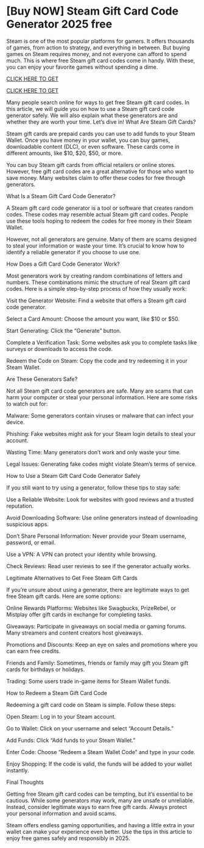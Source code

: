# [Buy NOW] Steam Gift Card Code Generator 2025 free

Steam is one of the most popular platforms for gamers. It offers thousands of games, from action to strategy, and everything in between. But buying games on Steam requires money, and not everyone can afford to spend much. This is where free Steam gift card codes come in handy. With these, you can enjoy your favorite games without spending a dime.


[CLICK HERE TO GET](https://appbitly.com/get-free-Gift-card)

[CLICK HERE TO GET](https://appbitly.com/get-free-Gift-card)

Many people search online for ways to get free Steam gift card codes. In this article, we will guide you on how to use a Steam gift card code generator safely. We will also explain what these generators are and whether they are worth your time. Let’s dive in!
What Are Steam Gift Cards?

Steam gift cards are prepaid cards you can use to add funds to your Steam Wallet. Once you have money in your wallet, you can buy games, downloadable content (DLC), or even software. These cards come in different amounts, like $10, $20, $50, or more.

You can buy Steam gift cards from official retailers or online stores. However, free gift card codes are a great alternative for those who want to save money. Many websites claim to offer these codes for free through generators.

What Is a Steam Gift Card Code Generator?

A Steam gift card code generator is a tool or software that creates random codes. These codes may resemble actual Steam gift card codes. People use these tools hoping to redeem the codes for free money in their Steam Wallet.

However, not all generators are genuine. Many of them are scams designed to steal your information or waste your time. It’s crucial to know how to identify a reliable generator if you choose to use one.

How Does a Gift Card Code Generator Work?

Most generators work by creating random combinations of letters and numbers. These combinations mimic the structure of real Steam gift card codes. Here is a simple step-by-step process of how they usually work:

Visit the Generator Website: Find a website that offers a Steam gift card code generator.

Select a Card Amount: Choose the amount you want, like $10 or $50.

Start Generating: Click the “Generate” button.

Complete a Verification Task: Some websites ask you to complete tasks like surveys or downloads to access the code.

Redeem the Code on Steam: Copy the code and try redeeming it in your Steam Wallet.

Are These Generators Safe?

Not all Steam gift card code generators are safe. Many are scams that can harm your computer or steal your personal information. Here are some risks to watch out for:

Malware: Some generators contain viruses or malware that can infect your device.

Phishing: Fake websites might ask for your Steam login details to steal your account.

Wasting Time: Many generators don’t work and only waste your time.

Legal Issues: Generating fake codes might violate Steam’s terms of service.

How to Use a Steam Gift Card Code Generator Safely

If you still want to try using a generator, follow these tips to stay safe:

Use a Reliable Website: Look for websites with good reviews and a trusted reputation.

Avoid Downloading Software: Use online generators instead of downloading suspicious apps.

Don’t Share Personal Information: Never provide your Steam username, password, or email.

Use a VPN: A VPN can protect your identity while browsing.

Check Reviews: Read user reviews to see if the generator actually works.

Legitimate Alternatives to Get Free Steam Gift Cards

If you’re unsure about using a generator, there are legitimate ways to get free Steam gift cards. Here are some options:

Online Rewards Platforms: Websites like Swagbucks, PrizeRebel, or Mistplay offer gift cards in exchange for completing tasks.

Giveaways: Participate in giveaways on social media or gaming forums. Many streamers and content creators host giveaways.

Promotions and Discounts: Keep an eye on sales and promotions where you can earn free credits.

Friends and Family: Sometimes, friends or family may gift you Steam gift cards for birthdays or holidays.

Trading: Some users trade in-game items for Steam Wallet funds.

How to Redeem a Steam Gift Card Code

Redeeming a gift card code on Steam is simple. Follow these steps:

Open Steam: Log in to your Steam account.

Go to Wallet: Click on your username and select “Account Details.”

Add Funds: Click “Add funds to your Steam Wallet.”

Enter Code: Choose “Redeem a Steam Wallet Code” and type in your code.

Enjoy Shopping: If the code is valid, the funds will be added to your wallet instantly.

Final Thoughts

Getting free Steam gift card codes can be tempting, but it’s essential to be cautious. While some generators may work, many are unsafe or unreliable. Instead, consider legitimate ways to earn free gift cards. Always protect your personal information and avoid scams.

Steam offers endless gaming opportunities, and having a little extra in your wallet can make your experience even better. Use the tips in this article to enjoy free games safely and responsibly in 2025.